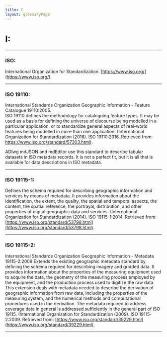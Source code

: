 ```yaml
---
title: I
layout: glossaryPage
---
```



# **I:**

___

### **ISO:**
International Organization for Standardization. [https://www.iso.org/](https://www.iso.org/).

___

### **ISO 19110:** 
International Standards Organization Geographic Information - Feature Catalogue 19110:2005.  
ISO 19110 defines the methodology for cataloguing feature types. 
It may be used as a basis for defining the universe of discourse being modelled in a particular application,
or to standardize general aspects of real-world features being modelled in more than one application. 
(International Organization for Standardization (2016). 
ISO 19110:2016. Retrieved from: [https://www.iso.org/standard/57303.html)](https://www.iso.org/standard/57303.html).

ADIwg mdJSON and mdEditor use this standard to describe tabular datasets in ISO metadata records. 
It is not a perfect fit, but it is all that is available for data descriptions in ISO metadata. 

___

### **ISO 19115-1:**
Defines the schema required for describing geographic information and services by means of metadata. 
It provides information about the identification, the extent, the quality, the spatial and temporal aspects, 
the content, the spatial reference, the portrayal, distribution, and other properties of digital geographic 
data and services. (International Organization for Standardization (2014). ISO 19115-1:2014. 
Retrieved from: [https://www.iso.org/standard/53798.html](https://www.iso.org/standard/53798.html). 

___

### **ISO 19115-2:**
International Standards Organization Geographic Information - Metadata 19115-2:2009 Extends the existing geographic 
metadata standard by defining the schema required for describing imagery and gridded data. 
It provides information about the properties of the measuring equipment used to acquire the data, the geometry of 
the measuring process employed by the equipment, and the production process used to digitize the raw data. 
This extension deals with metadata needed to describe the derivation of geographic information from raw data, 
including the properties of the measuring system, and the numerical methods and computational procedures used 
in the derivation. The metadata required to address coverage data in general is addressed sufficiently in the 
general part of ISO 19115. (International Organization for Standardization (2009). ISO 19115-2:2009. 
Retrieved from: [https://www.iso.org/standard/39229.html](https://www.iso.org/standard/39229.html).

___





 
